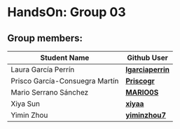 HandsOn: Group 03
==================

## Group members:

| Student Name            |Github User                                                  
|-------------------------|----------------------------------------------------------|
| Laura García Perrín     | [**lgarciaperrin**](https://github.com/lgarciaperrin)    |          
| Prisco García-Consuegra Martín | [**Priscogr**](https://github.com/Priscogr) |
| Mario Serrano Sánchez         | [**MARIO0S**](https://github.com/MARIO0S)                  |
| Xiya Sun | [**xiyaa**](https://github.com/xiyaa)                |
| Yimin Zhou | [**yiminzhou7**](https://github.com/yiminzhou7)                |